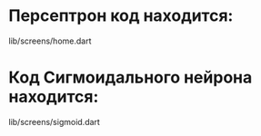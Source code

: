 # Персептрон код находится:
lib/screens/home.dart
# Код Сигмоидального нейрона находится:
lib/screens/sigmoid.dart